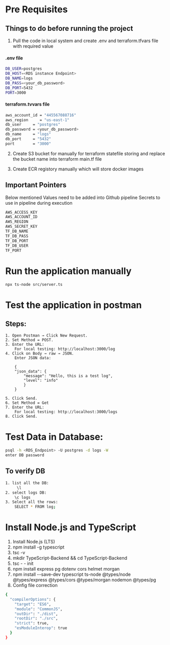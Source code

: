 # Pre Requisites 

## Things to do before running the project 

1. Pull the code in local system and create .env and terraform.tfvars file with required value

#### .env file
````sh
DB_USER=postgres
DB_HOST=<RDS instance Endpoint>
DB_NAME=logs
DB_PASS=<your_db_password>
DB_PORT=5432
PORT=3000
````
#### terraform.tvvars file
````sh
aws_account_id = "445567088716"
aws_region     = "us-east-1"
db_user     = "postgres"
db_password = <your_db_password>
db_name     = "logs"
db_port     = "5432"
port        = "3000"
````
2. Create S3 bucket for manually for terraform statefile storing and replace the bucket name into terraform main.tf file

3. Create ECR registory manually which will store docker images 

## Important Pointers 

Below mentioned Values need to be added into Github pipeline Secrets to use in pipeline during execution

````sh
AWS_ACCESS_KEY
AWS_ACCOUNT_ID
AWS_REGION
AWS_SECRET_KEY
TF_DB_NAME
TF_DB_PASS
TF_DB_PORT
TF_DB_USER
TF_PORT
````
# Run the application manually
    npx ts-node src/server.ts

# Test the application  in postman 

## Steps:

    1. Open Postman → Click New Request.
    2. Set Method = POST.
    3. Enter the URL:
        For local testing: http://localhost:3000/log
    4. Click on Body → raw → JSON.
        Enter JSON data:

        {
        "json_data": {
            "message": "Hello, this is a test log",
            "level": "info"
            }
        }

    5. Click Send.
    6. Set Method = Get
    7. Enter the URL:
        For local testing: http://localhost:3000/logs
    8. Click Send.


# Test Data in Database:
````sh
psql -h <RDS_Endpoint> -U postgres -d logs -W
enter DB password
````
## To verify DB

```sh
1. list all the DB:  
     \l 
2. select logs DB:
    \c logs
3. Select all the rows:
    SELECT * FROM log;
```


# Install Node.js and TypeScript
1.	Install Node.js (LTS)
2.	npm install -g typescript
3.	tsc -v
4.	mkdir TypeScript-Backend && cd TypeScript-Backend
5.	tsc  - - init
6.	npm install express pg dotenv cors helmet morgan
7.	npm install --save-dev typescript ts-node @types/node @types/express @types/cors @types/morgan nodemon @types/pg
8.	Config file correction
````sh
{
  "compilerOptions": {
    "target": "ES6",
    "module": "CommonJS",
    "outDir": "./dist",
    "rootDir": "./src",
    "strict": true,
    "esModuleInterop": true
  }
}
````